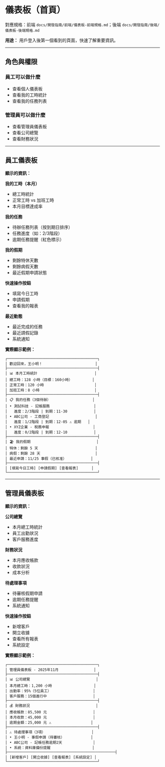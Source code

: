 # 儀表板（首頁）

對應規格：前端 `docs/開發指南/前端/儀表板-前端規格.md`；後端 `docs/開發指南/後端/儀表板-後端規格.md`

**用途：** 用戶登入後第一個看到的頁面，快速了解重要資訊。

---

## 角色與權限

### 員工可以做什麼
- 查看個人儀表板
- 查看我的工時統計
- 查看我的任務列表

### 管理員可以做什麼
- 查看管理員儀表板
- 查看公司總覽
- 查看財務狀況

---

## 員工儀表板

**顯示的資訊：**

**我的工時（本月）**
- 總工時統計
- 正常工時 vs 加班工時
- 本月目標達成率

**我的任務**
- 待辦任務列表（按到期日排序）
- 任務進度（如：2/3階段）
- 逾期任務提醒（紅色標示）

**我的假期**
- 剩餘特休天數
- 剩餘病假天數
- 最近假期申請狀態

**快速操作按鈕**
- 填寫今日工時
- 申請假期
- 查看我的報表

**最近動態**
- 最近完成的任務
- 最近請假記錄
- 系統通知

**實際顯示範例：**
```
┌─────────────────────────────────────────┐
│ 歡迎回來，王小明！                        │
├─────────────────────────────────────────┤
│ 📊 本月工時統計                          │
│ 總工時：128 小時（目標：160小時）         │
│ 正常工時：120 小時                       │
│ 加班工時：8 小時                         │
├─────────────────────────────────────────┤
│ 📋 我的任務（3個待辦）                   │
│ • 測試科技 - 記帳服務                    │
│   進度：2/3階段 | 到期：11-30            │
│ • ABC公司 - 工商登記                     │
│   進度：1/2階段 | 到期：12-05 ⚠️ 逾期   │
│ • XYZ企業 - 稅務申報                    │
│   進度：0/2階段 | 到期：12-10            │
├─────────────────────────────────────────┤
│ 🏖️ 我的假期                              │
│ 特休：剩餘 5 天                          │
│ 病假：剩餘 28 天                         │
│ 最近申請：11/25 事假（已核准）           │
├─────────────────────────────────────────┤
│ [填寫今日工時] [申請假期] [查看報表]      │
└─────────────────────────────────────────┘
```

---

## 管理員儀表板

**顯示的資訊：**

**公司總覽**
- 本月總工時統計
- 員工出勤狀況
- 客戶服務進度

**財務狀況**
- 本月應收帳款
- 收款狀況
- 成本分析

**待處理事項**
- 待審核假期申請
- 逾期任務提醒
- 系統通知

**快速操作按鈕**
- 新增客戶
- 開立收據
- 查看所有報表
- 系統設定

**實際顯示範例：**
```
┌─────────────────────────────────────────┐
│ 管理員儀表板 - 2025年11月                │
├─────────────────────────────────────────┤
│ 📊 公司總覽                              │
│ 本月總工時：1,200 小時                   │
│ 出勤率：95%（5位員工）                   │
│ 客戶服務：15個進行中                     │
├─────────────────────────────────────────┤
│ 💰 財務狀況                              │
│ 應收帳款：85,500 元                     │
│ 本月收款：45,000 元                     │
│ 逾期金額：25,000 元 ⚠️                  │
├─────────────────────────────────────────┤
│ ⚠️ 待處理事項（3項）                     │
│ • 王小明 - 事假申請（待審核）            │
│ • ABC公司 - 記帳任務逾期2天              │
│ • 系統：資料庫備份提醒                   │
├─────────────────────────────────────────────────┤
│ [新增客戶] [開立收據] [查看報表] [系統設定] │
└─────────────────────────────────────────┘
```
